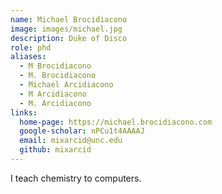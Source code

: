 ```yaml
---
name: Michael Brocidiacono
image: images/michael.jpg
description: Duke of Disco
role: phd
aliases:
  - M Brocidiacono
  - M. Brocidiacono
  - Michael Arcidiacono
  - M Arcidiacono
  - M. Arcidiacono
links:
  home-page: https://michael.brocidiacono.com
  google-scholar: nPCu1t4AAAAJ
  email: mixarcid@unc.edu
  github: mixarcid
---
```


I teach chemistry to computers.
